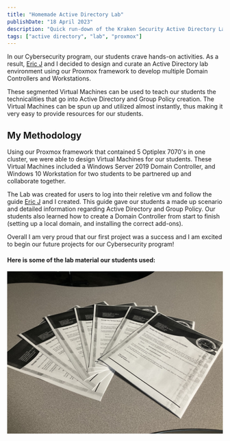 ```yaml
---
title: "Homemade Active Directory Lab"
publishDate: "18 April 2023"
description: "Quick run-down of the Kraken Security Active Directory Lab"
tags: ["active directory", "lab", "proxmox"]
---
```


In our Cybersecurity program, our students crave hands-on activities. As a result, [Eric J](https://35th.io) and I decided to design and curate an Active Directory lab environment using our Proxmox framework to develop multiple Domain Controllers and Workstations.

These segmented Virtual Machines can be used to teach our students the technicalities that go into Active Directory and Group Policy creation. The Virtual Machines can be spun up and utilized almost instantly, thus making it very easy to provide resources for our students.

## My Methodology

Using our Proxmox framework that contained 5 Optiplex 7070's in one cluster, we were able to design Virtual Machines for our students. These Virtual Machines included a Windows Server 2019 Domain Controller, and Windows 10 Workstation for two students to be partnered up and collaborate together.

The Lab was created for users to log into their reletive vm and follow the guide [Eric J](https://35th.io) and I created. This guide gave our students a made up scenario and detailed information regarding Active Directory and Group Policy. Our students also learned how to create a Domain Controller from start to finish (setting up a local domain, and installing the correct add-ons).

Overall I am very proud that our first project was a success and I am excited to begin our future projects for our Cybersecurity program!

#### Here is some of the lab material our students used:

![lab material](https://raw.githubusercontent.com/linpep/blog-portfolio-images/ab54485e05d23502422db4541abfae43e736f532/adlab.jpg)
